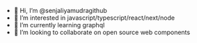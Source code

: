 - 👋 Hi, I’m @senjaliyamudragithub
- 👀 I’m interested in javascript/typescript/react/next/node
- 🌱 I’m currently learning graphql
- 💞️ I’m looking to collaborate on open source web components


<!---
senjaliyamudragithub/senjaliyamudragithub is a ✨ special ✨ repository because its `README.md` (this file) appears on your GitHub profile.
You can click the Preview link to take a look at your changes.
--->
